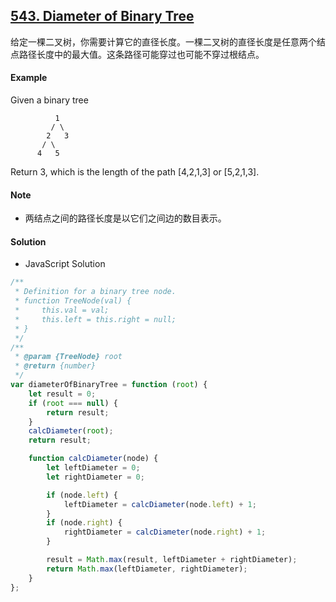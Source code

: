 ## [543. Diameter of Binary Tree](https://leetcode.com/problems/diameter-of-binary-tree/)

给定一棵二叉树，你需要计算它的直径长度。一棵二叉树的直径长度是任意两个结点路径长度中的最大值。这条路径可能穿过也可能不穿过根结点。

#### Example

Given a binary tree

```text
          1
         / \
        2   3
       / \
      4   5
```

Return 3, which is the length of the path [4,2,1,3] or [5,2,1,3].

#### Note

-   两结点之间的路径长度是以它们之间边的数目表示。

#### Solution

-   JavaScript Solution

```javascript
/**
 * Definition for a binary tree node.
 * function TreeNode(val) {
 *     this.val = val;
 *     this.left = this.right = null;
 * }
 */
/**
 * @param {TreeNode} root
 * @return {number}
 */
var diameterOfBinaryTree = function (root) {
    let result = 0;
    if (root === null) {
        return result;
    }
    calcDiameter(root);
    return result;

    function calcDiameter(node) {
        let leftDiameter = 0;
        let rightDiameter = 0;

        if (node.left) {
            leftDiameter = calcDiameter(node.left) + 1;
        }
        if (node.right) {
            rightDiameter = calcDiameter(node.right) + 1;
        }

        result = Math.max(result, leftDiameter + rightDiameter);
        return Math.max(leftDiameter, rightDiameter);
    }
};
```
